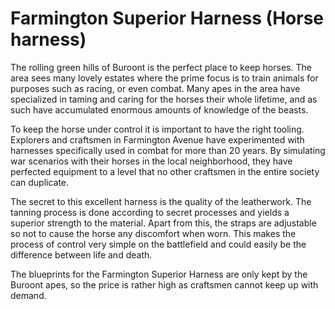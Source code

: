 # Farmington Superior Harness (Horse harness)

The rolling green hills of Buroont is the perfect place to keep horses. The area sees many lovely estates where the prime focus is to train animals for purposes such as racing, or even combat. Many apes in the area have specialized in taming and caring for the horses their whole lifetime, and as such have accumulated enormous amounts of knowledge of the beasts.

To keep the horse under control it is important to have the right tooling. Explorers and craftsmen in Farmington Avenue have experimented with harnesses specifically used in combat for more than 20 years. By simulating war scenarios with their horses in the local neighborhood, they have perfected equipment to a level that no other craftsmen in the entire society can duplicate.

The secret to this excellent harness is the quality of the leatherwork. The tanning process is done according to secret processes and yields a superior strength to the material. Apart from this, the straps are adjustable so not to cause the horse any discomfort when worn. This makes the process of control very simple on the battlefield and could easily be the difference between life and death.

The blueprints for the Farmington Superior Harness are only kept by the Buroont apes, so the price is rather high as craftsmen cannot keep up with demand.
